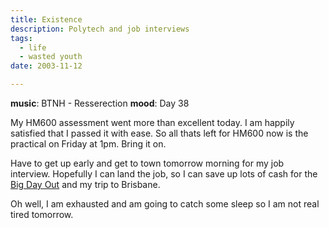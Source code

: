 ```yaml
---
title: Existence
description: Polytech and job interviews
tags:
  - life
  - wasted youth
date: 2003-11-12

---
```


**music**: BTNH - Resserection
**mood**: Day 38

My HM600 assessment went more than excellent today. I am happily  satisfied that I passed it with ease. So all thats left for HM600 now is the practical on Friday at 1pm. Bring it on.

Have to get up  early and get to town tomorrow morning for my job interview. Hopefully I can land the job, so I can save up lots of cash for the [Big Day Out](https://web.archive.org/web/20031119054153/http://www.bigdayout.co.nz/) and my trip to Brisbane. 

Oh well, I am exhausted and am going to catch some sleep so I am not real tired tomorrow. 